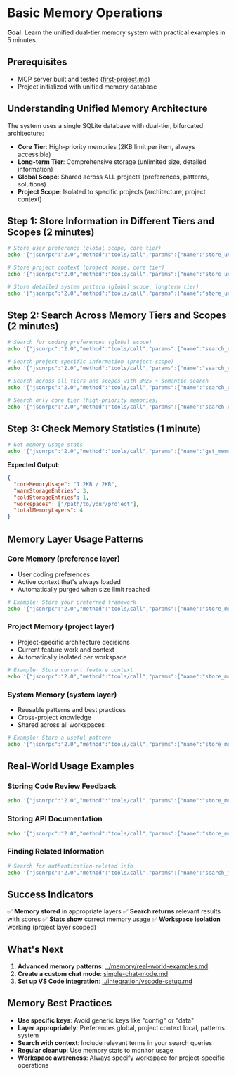 # Basic Memory Operations

**Goal**: Learn the unified dual-tier memory system with practical examples in 5 minutes.

## Prerequisites

- MCP server built and tested ([first-project.md](first-project.md))
- Project initialized with unified memory database

## Understanding Unified Memory Architecture

The system uses a single SQLite database with dual-tier, bifurcated architecture:

- **Core Tier**: High-priority memories (2KB limit per item, always accessible)
- **Long-term Tier**: Comprehensive storage (unlimited size, detailed information)
- **Global Scope**: Shared across ALL projects (preferences, patterns, solutions)
- **Project Scope**: Isolated to specific projects (architecture, project context)

## Step 1: Store Information in Different Tiers and Scopes (2 minutes)

```bash
# Store user preference (global scope, core tier)
echo '{"jsonrpc":"2.0","method":"tools/call","params":{"name":"store_unified_memory","arguments":{"content":"I prefer TypeScript with strict typing and detailed comments","tier":"core","scope":"global","tags":["coding-style","typescript"]}},"id":1}' | node dist/server/index.js

# Store project context (project scope, core tier)
echo '{"jsonrpc":"2.0","method":"tools/call","params":{"name":"store_unified_memory","arguments":{"content":"Using React with TypeScript, Redux for state management, and Jest for testing","tier":"core","scope":"project","project_id":"/path/to/your/project","tags":["architecture","react"]}},"id":1}' | node dist/server/index.js --workspace=/path/to/your/project

# Store detailed system pattern (global scope, longterm tier)
echo '{"jsonrpc":"2.0","method":"tools/call","params":{"name":"store_unified_memory","arguments":{"content":"React Testing Best Practices: Always test components with @testing-library/react, mock external dependencies, test user interactions not implementation details, use data-testid sparingly","tier":"longterm","scope":"global","tags":["react","testing","best-practices"]}},"id":1}' | node dist/server/index.js
```

## Step 2: Search Across Memory Tiers and Scopes (2 minutes)

```bash
# Search for coding preferences (global scope)
echo '{"jsonrpc":"2.0","method":"tools/call","params":{"name":"search_unified_memory","arguments":{"query":"TypeScript coding style","scope":"global"}},"id":1}' | node dist/server/index.js

# Search project-specific information (project scope)
echo '{"jsonrpc":"2.0","method":"tools/call","params":{"name":"search_unified_memory","arguments":{"query":"React architecture","scope":"project","project_id":"/path/to/your/project"}},"id":1}' | node dist/server/index.js --workspace=/path/to/your/project

# Search across all tiers and scopes with BM25 + semantic search
echo '{"jsonrpc":"2.0","method":"tools/call","params":{"name":"search_unified_memory","arguments":{"query":"testing patterns","limit":10}},"id":1}' | node dist/server/index.js --workspace=/path/to/your/project

# Search only core tier (high-priority memories)
echo '{"jsonrpc":"2.0","method":"tools/call","params":{"name":"search_unified_memory","arguments":{"query":"preferences","tier":"core"}},"id":1}' | node dist/server/index.js
```

## Step 3: Check Memory Statistics (1 minute)

```bash
# Get memory usage stats
echo '{"jsonrpc":"2.0","method":"tools/call","params":{"name":"get_memory_stats","arguments":{}},"id":1}' | node dist/server/index.js --workspace=/path/to/your/project
```

**Expected Output**:
```json
{
  "coreMemoryUsage": "1.2KB / 2KB",
  "warmStorageEntries": 3,
  "coldStorageEntries": 1,
  "workspaces": ["/path/to/your/project"],
  "totalMemoryLayers": 4
}
```

## Memory Layer Usage Patterns

### Core Memory (preference layer)
- User coding preferences
- Active context that's always loaded
- Automatically purged when size limit reached

```bash
# Example: Store your preferred framework
echo '{"jsonrpc":"2.0","method":"tools/call","params":{"name":"store_memory","arguments":{"key":"preferred-framework","value":"React with TypeScript","layer":"preference"}},"id":1}' | node dist/server/index.js
```

### Project Memory (project layer)
- Project-specific architecture decisions
- Current feature work and context
- Automatically isolated per workspace

```bash
# Example: Store current feature context
echo '{"jsonrpc":"2.0","method":"tools/call","params":{"name":"store_memory","arguments":{"key":"current-feature","value":"Implementing user authentication with OAuth2 and JWT tokens","layer":"project"}},"id":1}' | node dist/server/index.js --workspace=/path/to/your/project
```

### System Memory (system layer)
- Reusable patterns and best practices
- Cross-project knowledge
- Shared across all workspaces

```bash
# Example: Store a useful pattern
echo '{"jsonrpc":"2.0","method":"tools/call","params":{"name":"store_memory","arguments":{"key":"error-handling-pattern","value":"Use try-catch with specific error types, log errors with context, return user-friendly messages","layer":"system"}},"id":1}' | node dist/server/index.js
```

## Real-World Usage Examples

### Storing Code Review Feedback
```bash
echo '{"jsonrpc":"2.0","method":"tools/call","params":{"name":"store_memory","arguments":{"key":"code-review-2024-09","value":"Focus on reducing cyclomatic complexity, add more unit tests for edge cases, use consistent naming conventions","layer":"project"}},"id":1}' | node dist/server/index.js --workspace=/path/to/your/project
```

### Storing API Documentation
```bash
echo '{"jsonrpc":"2.0","method":"tools/call","params":{"name":"store_memory","arguments":{"key":"user-api-endpoints","value":"POST /api/users - create user, GET /api/users/:id - get user, PUT /api/users/:id - update user, DELETE /api/users/:id - delete user","layer":"project"}},"id":1}' | node dist/server/index.js --workspace=/path/to/your/project
```

### Finding Related Information
```bash
# Search for authentication-related info
echo '{"jsonrpc":"2.0","method":"tools/call","params":{"name":"search_memory","arguments":{"query":"authentication OAuth JWT"}},"id":1}' | node dist/server/index.js --workspace=/path/to/your/project
```

## Success Indicators

✅ **Memory stored** in appropriate layers
✅ **Search returns** relevant results with scores
✅ **Stats show** correct memory usage
✅ **Workspace isolation** working (project layer scoped)

## What's Next

1. **Advanced memory patterns**: [../memory/real-world-examples.md](../memory/real-world-examples.md)
2. **Create a custom chat mode**: [simple-chat-mode.md](simple-chat-mode.md)
3. **Set up VS Code integration**: [../integration/vscode-setup.md](../integration/vscode-setup.md)

## Memory Best Practices

- **Use specific keys**: Avoid generic keys like "config" or "data"
- **Layer appropriately**: Preferences global, project context local, patterns system
- **Search with context**: Include relevant terms in your search queries
- **Regular cleanup**: Use memory stats to monitor usage
- **Workspace awareness**: Always specify workspace for project-specific operations